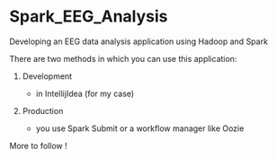 # Spark_EEG_Analysis
Developing an EEG data analysis application using Hadoop and Spark

There are two methods in which you can use this application:

1) Development
    - in IntellijIdea (for my case)

2) Production
    - you use Spark Submit or a workflow manager like Oozie
  
  
More to follow !
